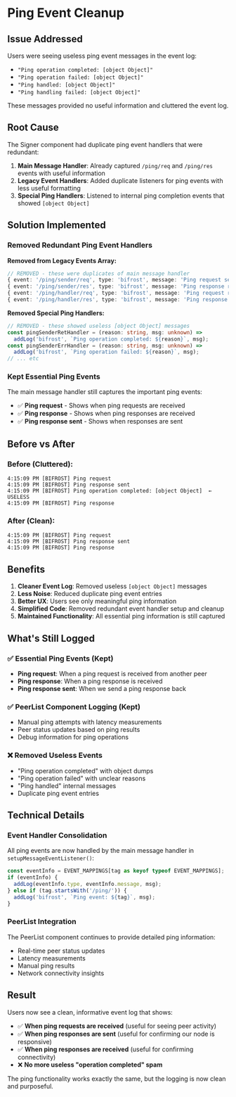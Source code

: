 # Ping Event Cleanup

## Issue Addressed

Users were seeing useless ping event messages in the event log:
- `"Ping operation completed: [object Object]"` 
- `"Ping operation failed: [object Object]"`
- `"Ping handled: [object Object]"`
- `"Ping handling failed: [object Object]"`

These messages provided no useful information and cluttered the event log.

## Root Cause

The Signer component had duplicate ping event handlers that were redundant:

1. **Main Message Handler**: Already captured `/ping/req` and `/ping/res` events with useful information
2. **Legacy Event Handlers**: Added duplicate listeners for ping events with less useful formatting
3. **Special Ping Handlers**: Listened to internal ping completion events that showed `[object Object]`

## Solution Implemented

### **Removed Redundant Ping Event Handlers**

**Removed from Legacy Events Array:**
```typescript
// REMOVED - these were duplicates of main message handler
{ event: '/ping/sender/req', type: 'bifrost', message: 'Ping request sent' },
{ event: '/ping/sender/res', type: 'bifrost', message: 'Ping response received' },
{ event: '/ping/handler/req', type: 'bifrost', message: 'Ping request received' },
{ event: '/ping/handler/res', type: 'bifrost', message: 'Ping response sent' },
```

**Removed Special Ping Handlers:**
```typescript
// REMOVED - these showed useless [object Object] messages
const pingSenderRetHandler = (reason: string, msg: unknown) => 
  addLog('bifrost', `Ping operation completed: ${reason}`, msg);
const pingSenderErrHandler = (reason: string, msg: unknown) => 
  addLog('bifrost', `Ping operation failed: ${reason}`, msg);
// ... etc
```

### **Kept Essential Ping Events**

The main message handler still captures the important ping events:
- ✅ **Ping request** - Shows when ping requests are received
- ✅ **Ping response** - Shows when ping responses are received  
- ✅ **Ping response sent** - Shows when responses are sent

## Before vs After

### **Before (Cluttered):**
```
4:15:09 PM [BIFROST] Ping request
4:15:09 PM [BIFROST] Ping response sent  
4:15:09 PM [BIFROST] Ping operation completed: [object Object]  ← USELESS
4:15:09 PM [BIFROST] Ping response
```

### **After (Clean):**
```
4:15:09 PM [BIFROST] Ping request
4:15:09 PM [BIFROST] Ping response sent
4:15:09 PM [BIFROST] Ping response
```

## Benefits

1. **Cleaner Event Log**: Removed useless `[object Object]` messages
2. **Less Noise**: Reduced duplicate ping event entries
3. **Better UX**: Users see only meaningful ping information
4. **Simplified Code**: Removed redundant event handler setup and cleanup
5. **Maintained Functionality**: All essential ping information is still captured

## What's Still Logged

### ✅ **Essential Ping Events (Kept)**
- **Ping request**: When a ping request is received from another peer
- **Ping response**: When a ping response is received 
- **Ping response sent**: When we send a ping response back

### ✅ **PeerList Component Logging (Kept)**  
- Manual ping attempts with latency measurements
- Peer status updates based on ping results
- Debug information for ping operations

### ❌ **Removed Useless Events**
- "Ping operation completed" with object dumps
- "Ping operation failed" with unclear reasons
- "Ping handled" internal messages
- Duplicate ping event entries

## Technical Details

### **Event Handler Consolidation**
All ping events are now handled by the main message handler in `setupMessageEventListener()`:

```typescript
const eventInfo = EVENT_MAPPINGS[tag as keyof typeof EVENT_MAPPINGS];
if (eventInfo) {
  addLog(eventInfo.type, eventInfo.message, msg);
} else if (tag.startsWith('/ping/')) {
  addLog('bifrost', `Ping event: ${tag}`, msg);
}
```

### **PeerList Integration**
The PeerList component continues to provide detailed ping information:
- Real-time peer status updates
- Latency measurements  
- Manual ping results
- Network connectivity insights

## Result

Users now see a clean, informative event log that shows:
- ✅ **When ping requests are received** (useful for seeing peer activity)
- ✅ **When ping responses are sent** (useful for confirming our node is responsive)  
- ✅ **When ping responses are received** (useful for confirming connectivity)
- ❌ **No more useless "operation completed" spam**

The ping functionality works exactly the same, but the logging is now clean and purposeful. 